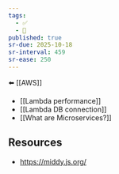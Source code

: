 ```yaml
---
tags:
  - ✅
  - 🧭
published: true
sr-due: 2025-10-18
sr-interval: 459
sr-ease: 250
---
```

⬅️ [[AWS]]

- [[Lambda performance]]
- [[Lambda DB connection]]
- [[What are Microservices?]]

## Resources
- https://middy.js.org/